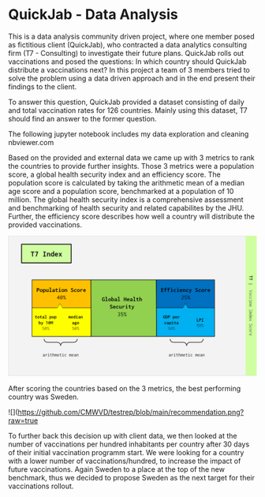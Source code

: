 # QuickJab - Data Analysis

This is a data analysis community driven project, where one member posed as fictitious client (QuickJab), who contracted a data analytics consulting firm (T7 - Consulting) to investigate their future plans. QuickJab rolls out vaccinations and posed the questions: In which country should QuickJab distribute a vaccinations next? In this project a team of 3 members tried to solve the problem using a data driven approach and in the end present their findings to the client.

To answer this question, QuickJab provided a dataset consisting of daily and total vaccination rates for 126 countries. Mainly using this dataset, T7 should find an answer to the former question.  

The following jupyter notebook includes my data exploration and cleaning
nbviewer.com

Based on the provided and external data we came up with 3 metrics to rank the countries to provide further insights. Those 3 metrics were a population score, a global health security index and an efficiency score. The population score is calculated by taking the arithmetic mean of a median age score and a population score, benchmarked at a population of 10 million. The global health security index is a comprehensive assessment and benchmarking of health security and related capabilites by the JHU. Further, the efficiency score describes how well a country will distribute the provided vaccinations. 

![](https://github.com/CMWVD/testrep/blob/main/scoring.png?raw=true)

After scoring the countries based on the 3 metrics, the best performing country was Sweden. 

![](https://github.com/CMWVD/testrep/blob/main/recommendation.png?raw=true

To further back this decision up with client data, we then looked at the number of vaccinations per hundred inhabitants per country after 30 days of their initial vaccination programm start. We were looking for a country with a lower number of vaccinations/hundred, to increase the impact of future vaccinations. Again Sweden to a place at the top of the new benchmark, thus we decided to propose Sweden as the next target for their vaccinations rollout. 
